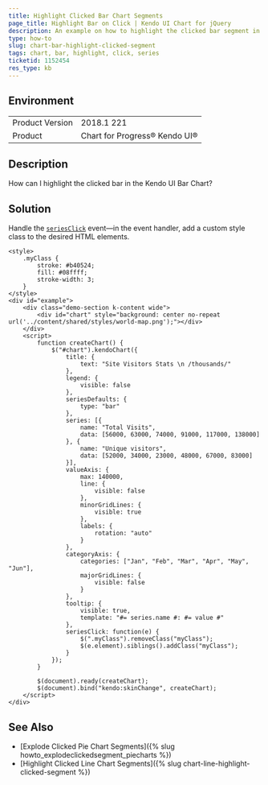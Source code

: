 ```yaml
---
title: Highlight Clicked Bar Chart Segments
page_title: Highlight Bar on Click | Kendo UI Chart for jQuery
description: An example on how to highlight the clicked bar segment in the Kendo UI Bar Chart.
type: how-to
slug: chart-bar-highlight-clicked-segment
tags: chart, bar, highlight, click, series
ticketid: 1152454
res_type: kb
---
```


## Environment

<table>
	<tr>
		<td>Product Version</td>
		<td>2018.1 221</td>
	</tr>
	<tr>
		<td>Product</td>
		<td>Chart for Progress® Kendo UI®</td>
	</tr>
</table>

## Description

How can I highlight the clicked bar in the Kendo UI Bar Chart?

## Solution

Handle the [`seriesClick`](https://docs.telerik.com/kendo-ui/api/javascript/dataviz/ui/chart/events/seriesclick) event&mdash;in the event handler, add a custom style class to the desired HTML elements.

```dojo
<style>
	.myClass {
		stroke: #b40524;
		fill: #08ffff;
		stroke-width: 3;
	}
</style>
<div id="example">
	<div class="demo-section k-content wide">
		<div id="chart" style="background: center no-repeat url('../content/shared/styles/world-map.png');"></div>
	</div>
	<script>
		function createChart() {
			$("#chart").kendoChart({
				title: {
					text: "Site Visitors Stats \n /thousands/"
				},
				legend: {
					visible: false
				},
				seriesDefaults: {
					type: "bar"
				},
				series: [{
					name: "Total Visits",
					data: [56000, 63000, 74000, 91000, 117000, 138000]
				}, {
					name: "Unique visitors",
					data: [52000, 34000, 23000, 48000, 67000, 83000]
				}],
				valueAxis: {
					max: 140000,
					line: {
						visible: false
					},
					minorGridLines: {
						visible: true
					},
					labels: {
						rotation: "auto"
					}
				},
				categoryAxis: {
					categories: ["Jan", "Feb", "Mar", "Apr", "May", "Jun"],
					majorGridLines: {
						visible: false
					}
				},
				tooltip: {
					visible: true,
					template: "#= series.name #: #= value #"
				},
				seriesClick: function(e) {
					$(".myClass").removeClass("myClass");
					$(e.element).siblings().addClass("myClass");
				}
			});
		}

		$(document).ready(createChart);
		$(document).bind("kendo:skinChange", createChart);
	</script>
</div>
```

## See Also

* [Explode Clicked Pie Chart Segments]({% slug howto_explodeclickedsegment_piecharts %})
* [Highlight Clicked Line Chart Segments]({% slug chart-line-highlight-clicked-segment %})
